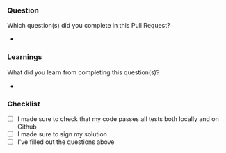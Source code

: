 ### Question

Which question(s) did you complete in this Pull Request?

- 

### Learnings

What did you learn from completing this question(s)? 

- 

### Checklist
- [ ] I made sure to check that my code passes all tests both locally and on Github
- [ ] I made sure to sign my solution
- [ ] I've filled out the questions above
